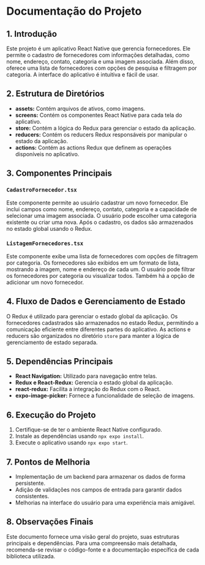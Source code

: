 # Documentação do Projeto
 
## 1. Introdução

Este projeto é um aplicativo React Native que gerencia fornecedores. Ele permite o cadastro de fornecedores com informações detalhadas, como nome, endereço, contato, categoria e uma imagem associada. Além disso, oferece uma lista de fornecedores com opções de pesquisa e filtragem por categoria. A interface do aplicativo é intuitiva e fácil de usar.

## 2. Estrutura de Diretórios

- **assets:** Contém arquivos de ativos, como imagens.
- **screens:** Contém os componentes React Native para cada tela do aplicativo.
- **store:** Contém a lógica do Redux para gerenciar o estado da aplicação.
- **reducers:** Contém os reducers Redux responsáveis por manipular o estado da aplicação.
- **actions:** Contém as actions Redux que definem as operações disponíveis no aplicativo.

## 3. Componentes Principais

### `CadastroFornecedor.tsx`

Este componente permite ao usuário cadastrar um novo fornecedor. Ele inclui campos como nome, endereço, contato, categoria e a capacidade de selecionar uma imagem associada. O usuário pode escolher uma categoria existente ou criar uma nova. Após o cadastro, os dados são armazenados no estado global usando o Redux.

### `ListagemFornecedores.tsx`

Este componente exibe uma lista de fornecedores com opções de filtragem por categoria. Os fornecedores são exibidos em um formato de lista, mostrando a imagem, nome e endereço de cada um. O usuário pode filtrar os fornecedores por categoria ou visualizar todos. Também há a opção de adicionar um novo fornecedor.

## 4. Fluxo de Dados e Gerenciamento de Estado

O Redux é utilizado para gerenciar o estado global da aplicação. Os fornecedores cadastrados são armazenados no estado Redux, permitindo a comunicação eficiente entre diferentes partes do aplicativo. As actions e reducers são organizados no diretório `store` para manter a lógica de gerenciamento de estado separada.

## 5. Dependências Principais

- **React Navigation:** Utilizado para navegação entre telas.
- **Redux e React-Redux:** Gerencia o estado global da aplicação.
- **react-redux:** Facilita a integração do Redux com o React.
- **expo-image-picker:** Fornece a funcionalidade de seleção de imagens.

## 6. Execução do Projeto

1. Certifique-se de ter o ambiente React Native configurado.
2. Instale as dependências usando `npx expo install`.
3. Execute o aplicativo usando `npx expo start`.

## 7. Pontos de Melhoria

- Implementação de um backend para armazenar os dados de forma persistente.
- Adição de validações nos campos de entrada para garantir dados consistentes.
- Melhorias na interface do usuário para uma experiência mais amigável.

## 8. Observações Finais

Este documento fornece uma visão geral do projeto, suas estruturas principais e dependências. Para uma compreensão mais detalhada, recomenda-se revisar o código-fonte e a documentação específica de cada biblioteca utilizada.
